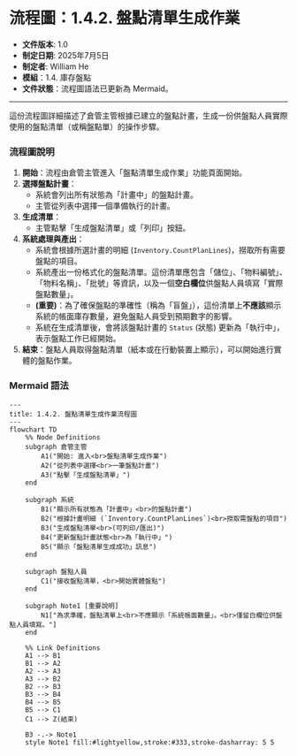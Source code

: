 # 流程圖：1.4.2. 盤點清單生成作業

* **文件版本**: 1.0
* **制定日期**: 2025年7月5日
* **制定者**: William He
* **模組**：1.4. 庫存盤點
* **文件狀態**：流程圖語法已更新為 Mermaid。

---

這份流程圖詳細描述了倉管主管根據已建立的盤點計畫，生成一份供盤點人員實際使用的盤點清單（或稱盤點單）的操作步驟。

### 流程圖說明

1.  **開始**：流程由倉管主管進入「盤點清單生成作業」功能頁面開始。
2.  **選擇盤點計畫**：
    * 系統會列出所有狀態為「計畫中」的盤點計畫。
    * 主管從列表中選擇一個準備執行的計畫。
3.  **生成清單**：
    * 主管點擊「生成盤點清單」或「列印」按鈕。
4.  **系統處理與產出**：
    * 系統會根據所選計畫的明細 (`Inventory.CountPlanLines`)，撈取所有需要盤點的項目。
    * 系統產出一份格式化的盤點清單。這份清單應包含「儲位」、「物料編號」、「物料名稱」、「批號」等資訊，以及一個**空白欄位**供盤點人員填寫「實際盤點數量」。
    * **(重要)**：為了確保盤點的準確性（稱為「盲盤」），這份清單上**不應該**顯示系統的帳面庫存數量，避免盤點人員受到預期數字的影響。
    * 系統在生成清單後，會將該盤點計畫的 `Status` (狀態) 更新為「執行中」，表示盤點工作已經開始。
5.  **結束**：盤點人員取得盤點清單（紙本或在行動裝置上顯示），可以開始進行實體的盤點作業。

### Mermaid 語法

```mermaid
---
title: 1.4.2. 盤點清單生成作業流程圖
---
flowchart TD
    %% Node Definitions
    subgraph 倉管主管
        A1("開始: 進入<br>盤點清單生成作業")
        A2("從列表中選擇<br>一筆盤點計畫")
        A3("點擊「生成盤點清單」")
    end

    subgraph 系統
        B1("顯示所有狀態為「計畫中」<br>的盤點計畫")
        B2("根據計畫明細 (`Inventory.CountPlanLines`)<br>撈取需盤點的項目")
        B3("生成盤點清單<br>(可列印/匯出)")
        B4("更新盤點計畫狀態<br>為「執行中」")
        B5("顯示「盤點清單生成成功」訊息")
    end

    subgraph 盤點人員
        C1("接收盤點清單，<br>開始實體盤點")
    end
    
    subgraph Note1 [重要說明]
        N1["為求準確，盤點清單上<br>不應顯示「系統帳面數量」。<br>僅留白欄位供盤點人員填寫。"]
    end

    %% Link Definitions
    A1 --> B1
    B1 --> A2
    A2 --> A3
    A3 --> B2
    B2 --> B3
    B3 --> B4
    B4 --> B5
    B5 --> C1
    C1 --> Z(結束)

    B3 -.-> Note1
    style Note1 fill:#lightyellow,stroke:#333,stroke-dasharray: 5 5